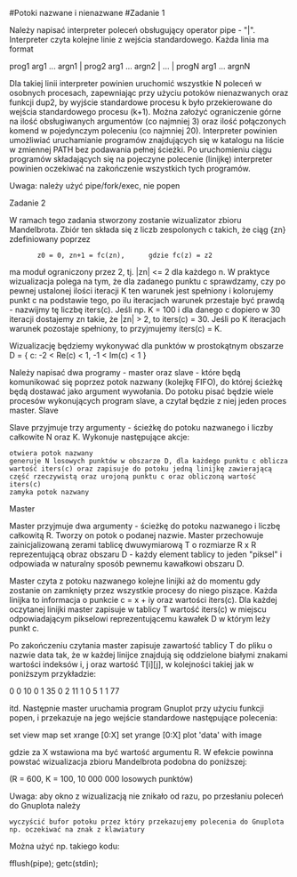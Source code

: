 #Potoki nazwane i nienazwane
#Zadanie 1

Należy napisać interpreter poleceń obsługujący operator pipe - "|". Interpreter czyta kolejne linie z wejścia standardowego. Każda linia ma format

prog1 arg1 ... argn1 | prog2 arg1 ... argn2 | ... | progN arg1 ... argnN

Dla takiej linii interpreter powinien uruchomić wszystkie N poleceń w osobnych procesach, zapewniając przy użyciu potoków nienazwanych oraz funkcji dup2, by wyjście standardowe procesu k było przekierowane do wejścia standardowego procesu (k+1). Można założyć ograniczenie górne na ilość obsługiwanych argumentów (co najmniej 3) oraz ilość połączonych komend w pojedynczym poleceniu (co najmniej 20). Interpreter powinien umożliwiać uruchamianie programów znajdujących się w katalogu na liście w zmiennej PATH bez podawania pełnej ścieżki. Po uruchomieniu ciągu programów składających się na pojeczyne polecenie (linijkę) interpreter powinien oczekiwać na zakończenie wszystkich tych programów.

Uwaga: należy użyć pipe/fork/exec, nie popen

Zadanie 2

W ramach tego zadania stworzony zostanie wizualizator zbioru Mandelbrota. Zbiór ten składa się z liczb zespolonych c takich, że ciąg {zn} zdefiniowany poprzez

           z0 = 0, zn+1 = fc(zn),      gdzie fc(z) = z2

ma moduł ograniczony przez 2, tj. |zn| <= 2 dla każdego n. W praktyce wizualizacja polega na tym, że dla zadanego punktu c sprawdzamy, czy po pewnej ustalonej ilości iteracji K ten warunek jest spełniony i kolorujemy punkt c na podstawie tego, po ilu iteracjach warunek przestaje być prawdą - nazwijmy tę liczbę iters(c). Jeśli np. K = 100 i dla danego c dopiero w 30 iteracji dostajemy zn takie, że |zn| > 2, to iters(c) = 30. Jeśli po K iteracjach warunek pozostaje spełniony, to przyjmujemy iters(c) = K.

Wizualizację będziemy wykonywać dla punktów w prostokątnym obszarze D = { c: -2 < Re(c) < 1, -1 < Im(c) < 1 }

Należy napisać dwa programy - master oraz slave - które będą komunikować się poprzez potok nazwany (kolejkę FIFO), do której ścieżkę będą dostawać jako argument wywołania. Do potoku pisać będzie wiele procesów wykonujących program slave, a czytał będzie z niej jeden proces master.
Slave

Slave przyjmuje trzy argumenty - ścieżkę do potoku nazwanego i liczby całkowite N oraz K. Wykonuje następujące akcje:

    otwiera potok nazwany
    generuje N losowych punktów w obszarze D, dla każdego punktu c oblicza wartość iters(c) oraz zapisuje do potoku jedną linijkę zawierającą część rzeczywistą oraz urojoną punktu c oraz obliczoną wartość iters(c)
    zamyka potok nazwany

Master

Master przyjmuje dwa argumenty - ścieżkę do potoku nazwanego i liczbę całkowitą R. Tworzy on potok o podanej nazwie. Master przechowuje zainicjalizowaną zerami tablicę dwuwymiarową T o rozmiarze R x R reprezentującą obraz obszaru D - każdy element tablicy to jeden "piksel" i odpowiada w naturalny sposób pewnemu kawałkowi obszaru D.

Master czyta z potoku nazwanego kolejne linijki aż do momentu gdy zostanie on zamknięty przez wszystkie procesy do niego piszące. Każda linijka to informacja o punkcie c = x + iy oraz wartości iters(c). Dla każdej oczytanej linijki master zapisuje w tablicy T wartość iters(c) w miejscu odpowiadającym pikselowi reprezentującemu kawałek D w którym leży punkt c.

Po zakończeniu czytania master zapisuje zawartość tablicy T do pliku o nazwie data tak, że w każdej linijce znajdują się oddzielone białymi znakami wartości indeksów i, j oraz wartość T[i][j], w kolejności takiej jak w poniższym przykładzie:

0 0 10
0 1 35
0 2 11
1 0 5
1 1 77

itd. Następnie master uruchamia program Gnuplot przy użyciu funkcji popen, i przekazuje na jego wejście standardowe następujące polecenia:

set view map
set xrange [0:X]
set yrange [0:X]
plot 'data' with image

gdzie za X wstawiona ma być wartość argumentu R. W efekcie powinna powstać wizualizacja zbioru Mandelbrota podobna do poniższej:

(R = 600, K = 100, 10 000 000 losowych punktów)

Uwaga: aby okno z wizualizacją nie znikało od razu, po przesłaniu poleceń do Gnuplota należy

    wyczyścić bufor potoku przez który przekazujemy polecenia do Gnuplota
    np. oczekiwać na znak z klawiatury

Można użyć np. takiego kodu:

fflush(pipe);
getc(stdin);